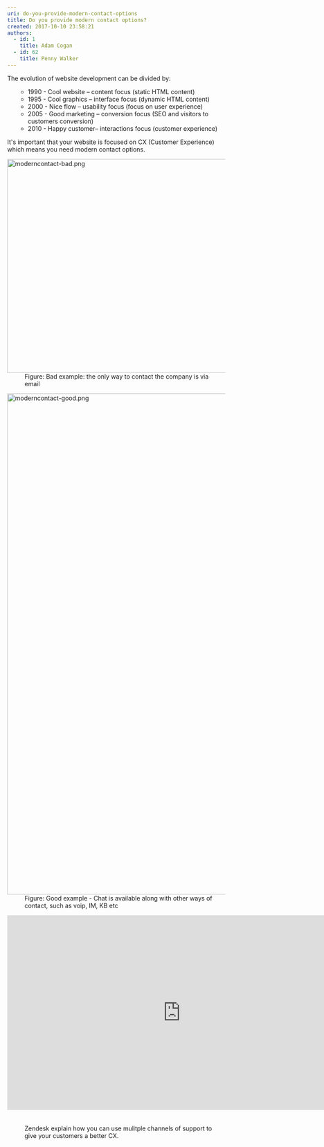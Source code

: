 ```yaml
---
uri: do-you-provide-modern-contact-options
title: Do you provide modern contact options?
created: 2017-10-10 23:58:21
authors:
  - id: 1
    title: Adam Cogan
  - id: 62
    title: Penny Walker
---
```





<span class='intro'> ​The evolution of website development can be divided by&#58;&#160;<br><ul><ul><li>1990 - Cool website – content focus (static HTML content)</li><li>1995 - Cool graphics – interface focus (dynamic HTML content)</li><li>2000 - Nice flow – usability focus (focus on user experience)</li><li>2005 - Good marketing – conversion focus (SEO and visitors to customers conversion)&#160;</li><li>2010 - Happy customer– interactions focus (customer experience)</li></ul></ul> </span>

<p>It's important that your website is focused on CX (Customer Experience) which means you need modern contact options.<br></p><dl class="badImage"><dt> <img src="/PublishingImages/moderncontact-bad.png" alt="moderncontact-bad.png" style="width&#58;650px;height&#58;494px;" /> </dt><dd>Figure&#58; Bad example&#58; the only way to contact the company is via email</dd></dl> <dl class="goodImage"> <dt> <img src="/PublishingImages/moderncontact-good.png" alt="moderncontact-good.png" style="width&#58;650px;height&#58;1158px;" /> </dt><dd>Figure&#58; Good example - Chat is available along with other ways of contact, such as voip, IM, KB etc​<br></dd></dl> <div class="ms-rtestate-read ms-rte-embedcode ms-rte-embedil ms-rtestate-notify s4-wpActive"><iframe width="800" height="450" src="https&#58;//www.youtube.com/embed/K1HlAsW1RiA" frameborder="0"></iframe>&#160;</div> <br><dd class="ssw15-rteElement-FigureGood">Zendesk explain how you can use mulitple channels of support to give your customers a better CX.&#160;<br></dd>


